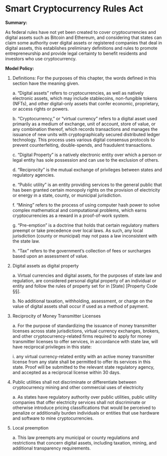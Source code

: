 # Smart Cryptocurrency Rules Act

<b>Summary:</b>

As federal rules have not yet been created to cover cryptocurrencies and digital assets such as Bitcoin and Ethereum, and considering that states can claim some authority over digital assets or registered companies that deal in digital assets, this establishes preliminary definitions and rules to promote entrepreneurship and provide legal certainty to benefit residents and investors who use cryptocurrency. 

<b>Model Policy:</b>

1. Definitions: For the purposes of this chapter, the words defined in this section have the meaning given.

    a. “Digital assets” refers to cryptocurrencies, as well as natively electronic assets, which may include stablecoins, non-fungible tokens (NFTs), and other digital-only assets that confer economic, proprietary, or access rights or powers.

    b. “Cryptocurrency,” or “virtual currency” refers to a digital asset used primarily as a medium of exchange, unit of account, store of value, or any combination thereof, which records transactions and manages the issuance of new units with cryptographically secured distributed ledger technology. This process uses various digital consensus protocols to prevent counterfeiting, double-spends, and fraudulent transactions.

    c. “Digital Property” is a natively electronic entity over which a person or legal entity has sole possession and can use to the exclusion of others.

    d. “Reciprocity” is the mutual exchange of privileges between states and regulatory agencies.

    e. “Public utility” is an entity providing services to the general public that has been granted certain monopoly rights on the provision of electricity or energy in a state, county, or municipal jurisdiction.

    f. “Mining” refers to the process of using computer hash power to solve complex mathematical and computational problems, which earns cryptocurrencies as a reward in a proof-of-work system.

    g. “Pre-emption” is a doctrine that holds that certain regulatory matters preempt or take precedence over local laws. As such, any local jurisdiction (county or municipal) may not pass a law inconsistent with the state law.

    h. “Tax” refers to the government’s collection of fees or surcharges based upon an assessment of value.

2. Digital assets as digital property

    a. Virtual currencies and digital assets, for the purposes of state law and regulation, are considered personal digital property of an individual or entity and follow the rules of property set for in [State] [Property Code §§].

    b. No additional taxation, withholding, assessment, or charge on the value of digital assets shall occur if used as a method of payment.

3. Reciprocity of Money Transmitter Licenses

    a. For the purpose of standardizing the issuance of money transmitter licenses across state jurisdictions, virtual currency exchanges, brokers, and other cryptocurrency-related firms required to apply for money transmitter licenses to offer services, in accordance with state law, will have reciprocal privileges in this state:

      i. any virtual currency-related entity with an active money transmitter license from any state shall be permitted to offer its services in this state. Proof will be submitted to the relevant state regulatory agency, and accepted as a reciprocal license within 30 days.

4. Public utilities shall not discriminate or differentiate between cryptocurrency mining and other commercial uses of electricity

    a. As states have regulatory authority over public utilities, public utility companies that offer electricity services shall not discriminate or otherwise introduce pricing classifications that would be perceived to penalize or additionally burden individuals or entities that use hardware and software to mine cryptocurrencies.

5. Local preemption

    a. This law preempts any municipal or county regulations and restrictions that concern digital assets, including taxation, mining, and additional transparency requirements.
